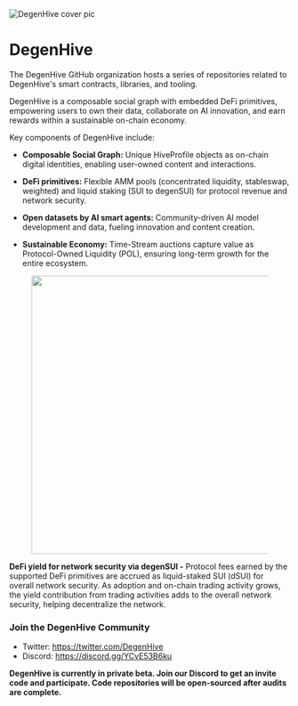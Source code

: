 <picture>
 <source media="(prefers-color-scheme: dark)" srcset="https://github.com/DegenHive/.github/assets/84127070/6601112a-9560-47a9-af76-a829be8beca4">
 <source media="(prefers-color-scheme: light)" srcset="https://github.com/DegenHive/.github/assets/84127070/6601112a-9560-47a9-af76-a829be8beca4">
 <img alt="DegenHive cover pic" src="https://github.com/DegenHive/.github/assets/84127070/6601112a-9560-47a9-af76-a829be8beca4">
</picture>

# DegenHive
The DegenHive GitHub organization hosts a series of repositories related to DegenHive's smart contracts, libraries, and tooling.

DegenHive is a composable social graph with embedded DeFi primitives, empowering users to own their data, collaborate on AI innovation, and earn rewards within a sustainable on-chain economy.

Key components of DegenHive include:

- **Composable Social Graph:** Unique HiveProfile objects as on-chain digital identities, enabling user-owned content and interactions.

- **DeFi primitives:** Flexible AMM pools (concentrated liquidity, stableswap, weighted) and liquid staking (SUI to degenSUI) for protocol revenue and network security.

- **Open datasets by AI smart agents:** Community-driven AI model development and data, fueling innovation and content creation.

- **Sustainable Economy:** Time-Stream auctions capture value as Protocol-Owned Liquidity (POL), ensuring long-term growth for the entire ecosystem.

<figure>
 <p align="center">
<img src="https://github.com/DegenHive/.github/assets/84127070/ff33e680-9719-4024-a383-c291d6a187c9" width="500" height="500">
  </p>
</figure>

**DeFi yield for network security via degenSUI  -** Protocol fees earned by the supported DeFi primitives are accrued as liquid-staked SUI (dSUI) for overall network security.  As adoption and on-chain trading activity grows, the yield contribution from trading activities adds to the overall network security, helping decentralize the network. 


### Join the DegenHive Community

- Twitter: https://twitter.com/DegenHive
- Discord: https://discord.gg/YCvE53B6ku 

**DegenHive is currently in private beta. Join our Discord to get an invite code and participate. Code repositories will be open-sourced after audits are complete.**
